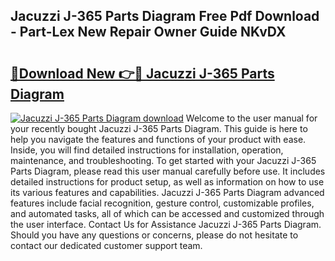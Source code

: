 ## Jacuzzi J-365 Parts Diagram Free Pdf Download - Part-Lex New Repair Owner Guide NKvDX

# <h2><a href="http://dfs0x4.blite.top/?on=Jacuzzi+J-365+Parts+Diagram">🔗Download New 👉🔴 Jacuzzi J-365 Parts Diagram</a></h2>

[![Jacuzzi J-365 Parts Diagram download](https://i.imgur.com/lujVjoI.png)](http://dfs0x4.blite.top/?on=Jacuzzi+J-365+Parts+Diagram)
Welcome to the user manual for your recently bought Jacuzzi J-365 Parts Diagram. This guide is here to help you navigate the features and functions of your product with ease. Inside, you will find detailed instructions for installation, operation, maintenance, and troubleshooting. To get started with your Jacuzzi J-365 Parts Diagram, please read this user manual carefully before use. It includes detailed instructions for product setup, as well as information on how to use its various features and capabilities. Jacuzzi J-365 Parts Diagram advanced features include facial recognition, gesture control, customizable profiles, and automated tasks, all of which can be accessed and customized through the user interface. Contact Us for Assistance Jacuzzi J-365 Parts Diagram. Should you have any questions or concerns, please do not hesitate to contact our dedicated customer support team.
